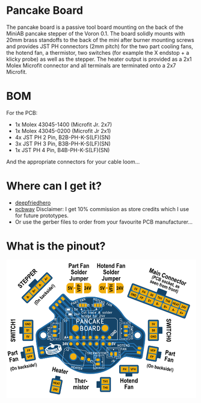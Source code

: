 # Pancake Board

The pancake board is a passive tool board mounting on the back of the MiniAB pancake 
stepper of the Voron 0.1. The board solidly mounts with 20mm brass standoffs to the 
back of the mini after burner mounting screws and provides JST PH connectors 
(2mm pitch) for the two part cooling fans, the hotend fan, a thermistor, 
two switches (for example the X endstop + a klicky probe) as well as the stepper. 
The heater output is provided as a 2x1 Molex Microfit connector and all terminals 
are terminated onto a 2x7 Microfit.

# BOM

For the PCB:
- 1x Molex 43045-1400 (Microfit Jr. 2x7) 
- 1x Molex 43045-0200 (Microfit Jr 2x1)
- 4x JST PH 2 Pin, B2B-PH-K-S(LF)(SN)
- 3x JST PH 3 Pin, B3B-PH-K-S(LF)(SN)
- 1x JST PH 4 Pin, B4B-PH-K-S(LF)(SN)

And the appropriate connectors for your cable loom...

# Where can I get it?

- [deepfriedhero](https://deepfriedhero.in/products/voron-v0-1-pancake-stepper-board)
- [pcbway](https://www.pcbway.com/project/shareproject/Pancake_Board.html) Disclaimer: I get 10% commission as store credits which I use for future prototypes.
- Or use the gerber files to order from your favourite PCB manufacturer...

# What is the pinout?

![The pinout...](/doc/pancakeboard.png)
